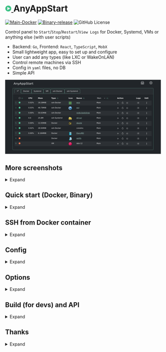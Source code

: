 <h1><a href="https://github.com/aceberg/AnyAppStart">
    <img src="https://raw.githubusercontent.com/aceberg/AnyAppStart/main/assets/logo.png" width="20" />
</a>AnyAppStart</h1>

[![Main-Docker](https://github.com/aceberg/AnyAppStart/actions/workflows/main-docker.yml/badge.svg)](https://github.com/aceberg/AnyAppStart/actions/workflows/main-docker.yml)
[![Binary-release](https://github.com/aceberg/AnyAppStart/actions/workflows/binary-release.yml/badge.svg)](https://github.com/aceberg/AnyAppStart/actions/workflows/binary-release.yml)
![GitHub License](https://img.shields.io/github/license/aceberg/AnyAppStart)

Control panel to `Start`/`Stop`/`Restart`/`View Logs` for Docker, Systemd, VMs or anything else (with user scripts)

- Backend: `Go`, Frontend: `React`, `TypeScript`, `MobX`
- Small lightweight app, easy to set up and configure
- User can add any types (like LXC or WakeOnLAN)
- Control remote machines via SSH
- Config in `yaml` files, no DB
- Simple API

![Screenshot](https://raw.githubusercontent.com/aceberg/AnyAppStart/refs/heads/main/assets/Screenshot_06.png)

## More screenshots
<details>
  <summary>Expand</summary>

![Screenshot](https://raw.githubusercontent.com/aceberg/AnyAppStart/refs/heads/main/assets/Screenshot_07.png)
![Screenshot](https://raw.githubusercontent.com/aceberg/AnyAppStart/refs/heads/main/assets/Screenshot_04.png)

</details>


## Quick start (Docker, Binary)
<details>
  <summary>Expand</summary>

> :warning:  **Warning**   
> There is no built-in auth in this app, so make sure to restrict access to it with firewall and/or SSO (like Authelia) or simple [ForAuth](https://github.com/aceberg/ForAuth)

After installation, you need to fill `types.yaml` file, either manually by clicking `Add Type` in GUI Types menu, or by copying this [types.yaml](https://github.com/aceberg/AnyAppStart/blob/main/example/types.yaml) example to config dir (see Options for path).

### Docker

```sh
docker run --name AnyAppStart \
  -e "TZ=$YOURTIMEZONE" \
  -v ~/.dockerdata/AnyAppStart:/data/AnyAppStart \ # yaml files here
  -v /var/run/docker.sock:/var/run/docker.sock \   # mount docker
  -p 8855:8855 \
aceberg/anyappstart # or ghcr.io/aceberg/anyappstart
```
Or use [docker-compose.yaml](https://github.com/aceberg/AnyAppStart/blob/main/docker-compose.yml)

### Binary
All binary packages can be found in [latest](https://github.com/aceberg/AnyAppStart/releases/latest) release. There are `.deb`, `.rpm`, `.apk` (Alpine Linux) and `.tar.gz` files.   

Supported architectures: `amd64`, `i386`, `arm_v5`, `arm_v6`, `arm_v7`, `arm64`.   

For `amd64` there is a `deb` repo [available](https://github.com/aceberg/ppa)

To run AnyAppStart as user, enable and start it:
```sh
sudo systemctl enable --now AnyAppStart@$USER.service
```

</details>

## SSH from Docker container
<details>
  <summary>Expand</summary>

To be able to pass commands over SSH from Docker container, you need to put SSH private key and `known_host` file in AnyAppStart config dir. Then, add a correct `SSH` string to `types.yaml` file. Example:
```yaml
SSH: 'ssh -i /data/AnyAppStart/priv_key -oUserKnownHostsFile=/data/AnyAppStart/known_hosts user@remote-host'
```

</details>

## Config
<details>
  <summary>Expand</summary>

| Variable  | Description | Default |
| --------  | ----------- | ------- |
| TZ | Set your timezone for correct time | |
| HOST | Listen address | 0.0.0.0 |
| PORT   | Port for web GUI | 8855 |
| THEME | Any theme name from https://bootswatch.com in lowcase or [additional](https://github.com/aceberg/aceberg-bootswatch-fork) | minty |
| COLOR | Background color: light or dark | dark |
| NODEPATH | Path to local [node modules](https://github.com/aceberg/my-dockerfiles/tree/main/node-bootstrap) |  |
</details>

## Options
<details>
  <summary>Expand</summary>

| Key  | Description | Default/Docker | Systemd (root) | Systemd (user) |
| --------  | ----------- | ------- | ------- | ------- | 
| -d | Path to config dir | /data/AnyAppStart | /etc/AnyAppStart | ~/.config/AnyAppStart |
| -n | Path to local [node modules](https://github.com/aceberg/my-dockerfiles/tree/main/node-bootstrap) |  | | |

</details>

## Build (for devs) and API
<details>
  <summary>Expand</summary>

- API: [docs/API.md](docs/API.md)
- Build: [docs/BUILD.md](docs/BUILD.md)

</details>

## Thanks
<details>
  <summary>Expand</summary>

- All go packages listed in [dependencies](https://github.com/aceberg/DiaryMD/network/dependencies)
- Favicon and logo: [Flaticon](https://www.flaticon.com)
- [Bootstrap](https://getbootstrap.com/)

</details>
